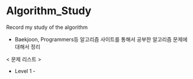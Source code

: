 # Algorithm_Study
Record my study of the algorithm

- Baekjoon, Programmers등 알고리즘 사이트를 통해서 공부한 알고리즘 문제에 대해서 정리

< 문제 리스트 >
- Level 1 -